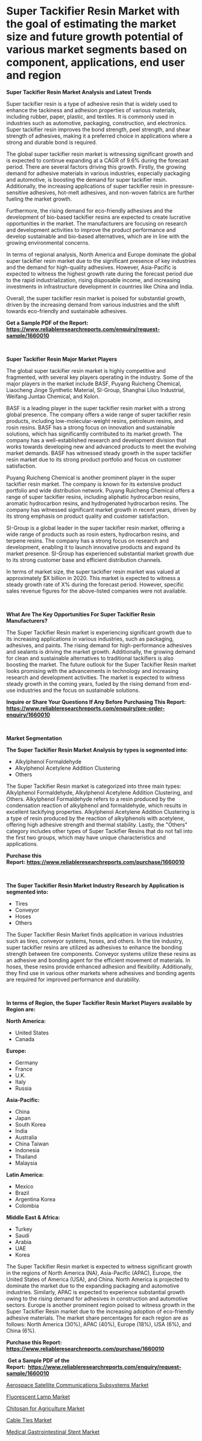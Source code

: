 <p><h1>Super Tackifier Resin Market with the goal of estimating the market size and future growth potential of various market segments based on component, applications, end user and region</h1></p><p><strong>Super Tackifier Resin Market Analysis and Latest Trends</strong></p>
<p><p>Super tackifier resin is a type of adhesive resin that is widely used to enhance the tackiness and adhesion properties of various materials, including rubber, paper, plastic, and textiles. It is commonly used in industries such as automotive, packaging, construction, and electronics. Super tackifier resin improves the bond strength, peel strength, and shear strength of adhesives, making it a preferred choice in applications where a strong and durable bond is required.</p><p>The global super tackifier resin market is witnessing significant growth and is expected to continue expanding at a CAGR of 9.6% during the forecast period. There are several factors driving this growth. Firstly, the growing demand for adhesive materials in various industries, especially packaging and automotive, is boosting the demand for super tackifier resin. Additionally, the increasing applications of super tackifier resin in pressure-sensitive adhesives, hot-melt adhesives, and non-woven fabrics are further fueling the market growth.</p><p>Furthermore, the rising demand for eco-friendly adhesives and the development of bio-based tackifier resins are expected to create lucrative opportunities in the market. The manufacturers are focusing on research and development activities to improve the product performance and develop sustainable and bio-based alternatives, which are in line with the growing environmental concerns.</p><p>In terms of regional analysis, North America and Europe dominate the global super tackifier resin market due to the significant presence of key industries and the demand for high-quality adhesives. However, Asia-Pacific is expected to witness the highest growth rate during the forecast period due to the rapid industrialization, rising disposable income, and increasing investments in infrastructure development in countries like China and India.</p><p>Overall, the super tackifier resin market is poised for substantial growth, driven by the increasing demand from various industries and the shift towards eco-friendly and sustainable adhesives.</p></p>
<p><strong>Get a Sample PDF of the Report:&nbsp; <a href="https://www.reliableresearchreports.com/enquiry/request-sample/1660010">https://www.reliableresearchreports.com/enquiry/request-sample/1660010</a></strong></p>
<p>&nbsp;</p>
<p><strong>Super Tackifier Resin Major Market Players</strong></p>
<p><p>The global super tackifier resin market is highly competitive and fragmented, with several key players operating in the industry. Some of the major players in the market include BASF, Puyang Ruicheng Chemical, Liaocheng Jinge Synthetic Material, SI-Group, Shanghai Liluo Industrial, Weifang Juntao Chemical, and Kolon.</p><p>BASF is a leading player in the super tackifier resin market with a strong global presence. The company offers a wide range of super tackifier resin products, including low-molecular-weight resins, petroleum resins, and rosin resins. BASF has a strong focus on innovation and sustainable solutions, which has significantly contributed to its market growth. The company has a well-established research and development division that works towards developing new and advanced products to meet the evolving market demands. BASF has witnessed steady growth in the super tackifier resin market due to its strong product portfolio and focus on customer satisfaction.</p><p>Puyang Ruicheng Chemical is another prominent player in the super tackifier resin market. The company is known for its extensive product portfolio and wide distribution network. Puyang Ruicheng Chemical offers a range of super tackifier resins, including aliphatic hydrocarbon resins, aromatic hydrocarbon resins, and hydrogenated hydrocarbon resins. The company has witnessed significant market growth in recent years, driven by its strong emphasis on product quality and customer satisfaction.</p><p>SI-Group is a global leader in the super tackifier resin market, offering a wide range of products such as rosin esters, hydrocarbon resins, and terpene resins. The company has a strong focus on research and development, enabling it to launch innovative products and expand its market presence. SI-Group has experienced substantial market growth due to its strong customer base and efficient distribution channels.</p><p>In terms of market size, the super tackifier resin market was valued at approximately $X billion in 2020. This market is expected to witness a steady growth rate of X% during the forecast period. However, specific sales revenue figures for the above-listed companies were not available.</p></p>
<p>&nbsp;</p>
<p><strong>What Are The Key Opportunities For Super Tackifier Resin Manufacturers?</strong></p>
<p><p>The Super Tackifier Resin market is experiencing significant growth due to its increasing applications in various industries, such as packaging, adhesives, and paints. The rising demand for high-performance adhesives and sealants is driving the market growth. Additionally, the growing demand for clean and sustainable alternatives to traditional tackifiers is also boosting the market. The future outlook for the Super Tackifier Resin market looks promising with the advancements in technology and increasing research and development activities. The market is expected to witness steady growth in the coming years, fueled by the rising demand from end-use industries and the focus on sustainable solutions.</p></p>
<p><strong>Inquire or Share Your Questions If Any Before Purchasing This Report: <a href="https://www.reliableresearchreports.com/enquiry/pre-order-enquiry/1660010">https://www.reliableresearchreports.com/enquiry/pre-order-enquiry/1660010</a></strong></p>
<p>&nbsp;</p>
<p><strong>Market Segmentation</strong></p>
<p><strong>The Super Tackifier Resin Market Analysis by types is segmented into:</strong></p>
<p><ul><li>Alkylphenol Formaldehyde</li><li>Alkylphenol Acetylene Addition Clustering</li><li>Others</li></ul></p>
<p><p>The Super Tackifier Resin market is categorized into three main types: Alkylphenol Formaldehyde, Alkylphenol Acetylene Addition Clustering, and Others. Alkylphenol Formaldehyde refers to a resin produced by the condensation reaction of alkylphenol and formaldehyde, which results in excellent tackifying properties. Alkylphenol Acetylene Addition Clustering is a type of resin produced by the reaction of alkylphenols with acetylene, offering high adhesive strength and thermal stability. Lastly, the "Others" category includes other types of Super Tackifier Resins that do not fall into the first two groups, which may have unique characteristics and applications.</p></p>
<p><strong>Purchase this Report:&nbsp;<a href="https://www.reliableresearchreports.com/purchase/1660010">https://www.reliableresearchreports.com/purchase/1660010</a></strong></p>
<p>&nbsp;</p>
<p><strong>The Super Tackifier Resin Market Industry Research by Application is segmented into:</strong></p>
<p><ul><li>Tires</li><li>Conveyor</li><li>Hoses</li><li>Others</li></ul></p>
<p><p>The Super Tackifier Resin Market finds application in various industries such as tires, conveyor systems, hoses, and others. In the tire industry, super tackifier resins are utilized as adhesives to enhance the bonding strength between tire components. Conveyor systems utilize these resins as an adhesive and bonding agent for the efficient movement of materials. In hoses, these resins provide enhanced adhesion and flexibility. Additionally, they find use in various other markets where adhesives and bonding agents are required for improved performance and durability.</p></p>
<p>&nbsp;</p>
<p><strong>In terms of Region, the Super Tackifier Resin Market Players available by Region are:</strong></p>
<p>
    <p> <strong> North America: </strong>
        <ul>
            <li>United States</li>
            <li>Canada</li>
        </ul>
        </p> 
    <p> <strong> Europe: </strong>
        <ul>
            <li>Germany</li>
            <li>France</li>
            <li>U.K.</li>
            <li>Italy</li>
            <li>Russia</li>
        </ul>
        </p> 
    <p> <strong> Asia-Pacific: </strong>
        <ul>
            <li>China</li>
            <li>Japan</li>
            <li>South Korea</li>
            <li>India</li>
            <li>Australia</li>
            <li>China Taiwan</li>
            <li>Indonesia</li>
            <li>Thailand</li>
            <li>Malaysia</li>
        </ul>
        </p> 
    <p> <strong> Latin America: </strong>
        <ul>
            <li>Mexico</li>
            <li>Brazil</li>
            <li>Argentina Korea</li>
            <li>Colombia</li>
        </ul>
        </p> 
    <p> <strong> Middle East & Africa: </strong>
        <ul>
            <li>Turkey</li>
            <li>Saudi</li>
            <li>Arabia</li>
            <li>UAE</li>
            <li>Korea</li>
        </ul>
    </p>
    </p>
<p><p>The Super Tackifier Resin market is expected to witness significant growth in the regions of North America (NA), Asia-Pacific (APAC), Europe, the United States of America (USA), and China. North America is projected to dominate the market due to the expanding packaging and automotive industries. Similarly, APAC is expected to experience substantial growth owing to the rising demand for adhesives in construction and automotive sectors. Europe is another prominent region poised to witness growth in the Super Tackifier Resin market due to the increasing adoption of eco-friendly adhesive materials. The market share percentages for each region are as follows: North America (30%), APAC (40%), Europe (18%), USA (6%), and China (6%).</p></p>
<p><strong>Purchase this Report: <a href="https://www.reliableresearchreports.com/purchase/1660010">https://www.reliableresearchreports.com/purchase/1660010</a></strong></p>
<p>&nbsp;<strong>Get a Sample PDF of the Report:&nbsp;&nbsp;<a href="https://www.reliableresearchreports.com/enquiry/request-sample/1660010">https://www.reliableresearchreports.com/enquiry/request-sample/1660010</a></strong></p>
<p><strong></strong></p>
<p><p><a href="https://github.com/Chiragrp25/Market-Research-Report-List-1/blob/main/aerospace-satellite-communications-subsystems-market.md">Aerospace Satellite Communications Subsystems Market</a></p><p><a href="https://www.linkedin.com/pulse/fluorescent-lamp-market-insights-players-forecast-till-hm2pe/">Fluorescent Lamp Market</a></p><p><a href="https://medium.com/@sainreportprime/chitosan-for-agriculture-market-report-reveals-the-latest-trends-and-growth-opportunities-of-this-42114e406ccc">Chitosan for Agriculture Market</a></p><p><a href="https://www.linkedin.com/pulse/cable-ties-market-research-report-unlocks-analysis-financial-gqbee/">Cable Ties Market</a></p><p><a href="https://github.com/santosh758595/Market-Research-Report-List-1/blob/main/medical-gastrointestinal-stent-market.md">Medical Gastrointestinal Stent Market</a></p></p>
